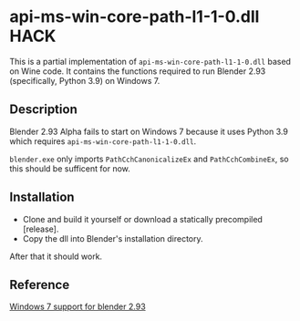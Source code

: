 # api-ms-win-core-path-l1-1-0.dll HACK
This is a partial implementation of `api-ms-win-core-path-l1-1-0.dll` based on Wine code. It contains the functions required to run Blender 2.93 (specifically, Python 3.9) on Windows 7.

## Description

Blender 2.93 Alpha fails to start on Windows 7 because it uses Python 3.9 which requires `api-ms-win-core-path-l1-1-0.dll`.

`blender.exe` only imports `PathCchCanonicalizeEx` and `PathCchCombineEx`, so this should be sufficent for now.

## Installation
* Clone and build it yourself or download a statically precompiled [release].
* Copy the dll into Blender's installation directory.

After that it should work.

## Reference
[Windows 7 support for blender 2.93](https://blender.community/c/rightclickselect/XZgbbc/)
